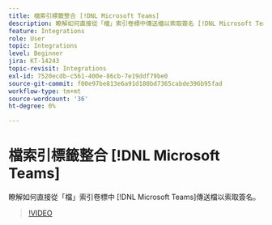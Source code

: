 ```yaml
---
title: 檔索引標籤整合 [!DNL Microsoft Teams]
description: 瞭解如何直接從「檔」索引卷標中傳送檔以索取簽名 [!DNL Microsoft Teams]
feature: Integrations
role: User
topic: Integrations
level: Beginner
jira: KT-14243
topic-revisit: Integrations
exl-id: 7520ecdb-c561-400e-86cb-7e19ddf79be0
source-git-commit: f00e97be813e6a91d180bd7365cabde396b95fad
workflow-type: tm+mt
source-wordcount: '36'
ht-degree: 0%

---
```


# 檔索引標籤整合 [!DNL Microsoft Teams]

瞭解如何直接從「檔」索引卷標中 [!DNL Microsoft Teams]傳送檔以索取簽名。

>[!VIDEO](https://video.tv.adobe.com/v/3425477?quality=12&learn=on&hidetitle=true)
